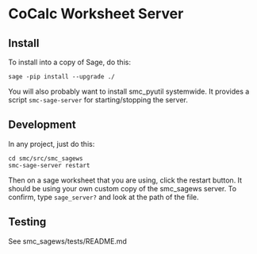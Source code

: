 # CoCalc Worksheet Server

## Install

To install into a copy of Sage, do this:

    sage -pip install --upgrade ./

You will also probably want to install smc_pyutil systemwide.  It provides a script `smc-sage-server` for starting/stopping the server.

## Development

In any project, just do this:

    cd smc/src/smc_sagews
    smc-sage-server restart

Then on a sage worksheet that you are using, click the restart button.
It should be using your own custom copy of the smc_sagews server.
To confirm, type `sage_server?` and look at the path of the file.

## Testing

See smc_sagews/tests/README.md